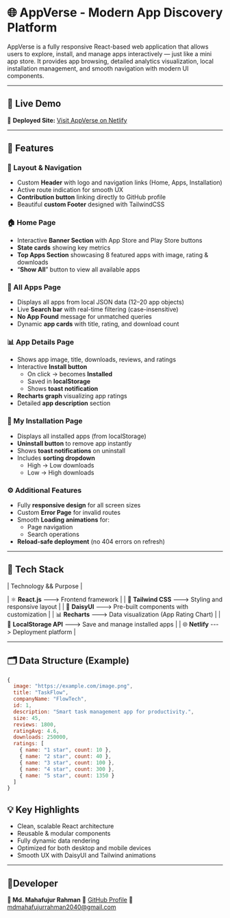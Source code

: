 # 🌐 AppVerse - Modern App Discovery Platform

AppVerse is a fully responsive React-based web application that allows users to explore, install, and manage apps interactively — just like a mini app store. It provides app browsing, detailed analytics visualization, local installation management, and smooth navigation with modern UI components.

---

## 🚀 Live Demo

🔗 **Deployed Site:** [Visit AppVerse on Netlify](https://cheery-sawine-1fba7c.netlify.app/)

---

## 🧭 Features

### 🧱 Layout & Navigation
- Custom **Header** with logo and navigation links (Home, Apps, Installation)
- Active route indication for smooth UX
- **Contribution button** linking directly to GitHub profile
- Beautiful **custom Footer** designed with TailwindCSS

### 🏠 Home Page
- Interactive **Banner Section** with App Store and Play Store buttons  
- **State cards** showing key metrics  
- **Top Apps Section** showcasing 8 featured apps with image, rating & downloads  
- “**Show All**” button to view all available apps

### 📱 All Apps Page
- Displays all apps from local JSON data (12–20 app objects)
- Live **Search bar** with real-time filtering (case-insensitive)
- **No App Found** message for unmatched queries
- Dynamic **app cards** with title, rating, and download count

### 📊 App Details Page
- Shows app image, title, downloads, reviews, and ratings
- Interactive **Install button**
  - On click → becomes **Installed**
  - Saved in **localStorage**
  - Shows **toast notification**
- **Recharts graph** visualizing app ratings
- Detailed **app description** section

### 💾 My Installation Page
- Displays all installed apps (from localStorage)
- **Uninstall button** to remove app instantly
- Shows **toast notifications** on uninstall
- Includes **sorting dropdown**
  - High → Low downloads
  - Low → High downloads

### ⚙️ Additional Features
- Fully **responsive design** for all screen sizes
- Custom **Error Page** for invalid routes
- Smooth **Loading animations** for:
  - Page navigation
  - Search operations
- **Reload-safe deployment** (no 404 errors on refresh)

---

## 🧩 Tech Stack

| Technology && Purpose |

| ⚛️ **React.js** ---> Frontend framework |
| 💅 **Tailwind CSS** ---> Styling and responsive layout |
| 🎨 **DaisyUI** ---> Pre-built components with customization |
| 📊 **Recharts** ---> Data visualization (App Rating Chart) |
| 💾 **LocalStorage API** ---> Save and manage installed apps |
| 🌐 **Netlify** ---> Deployment platform |

---

## 🗂️ Data Structure (Example)
```js
{
  image: "https://example.com/image.png",
  title: "TaskFlow",
  companyName: "FlowTech",
  id: 1,
  description: "Smart task management app for productivity.",
  size: 45,
  reviews: 1800,
  ratingAvg: 4.6,
  downloads: 250000,
  ratings: [
    { name: "1 star", count: 10 },
    { name: "2 star", count: 40 },
    { name: "3 star", count: 100 },
    { name: "4 star", count: 300 },
    { name: "5 star", count: 1350 }
  ]
}
````


## 💡 Key Highlights

* Clean, scalable React architecture
* Reusable & modular components
* Fully dynamic data rendering
* Optimized for both desktop and mobile devices
* Smooth UX with DaisyUI and Tailwind animations

---

## 🧑Developer

**👤 Md. Mahafujur Rahman**
💼 [GitHub Profile](https://github.com/mahafujur-rahman)
📧 [mdmahafujurrahman2040@gmail.com](mailto:mdmahafujurrahman2040@gmail.com)

```
